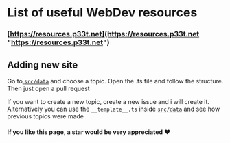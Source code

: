 # List of useful WebDev resources
### [https://resources.p33t.net](https://resources.p33t.net "https://resources.p33t.net")

## Adding new site
Go to[ `src/data`](https://github.com/itsP33t/resources/tree/main/src/data " `src/data`") and choose a topic. Open the .ts file and follow the structure. Then just open a pull request

If you want to create a new topic, create a new issue and i will create it. Alternatively you can use the `__template__.ts` inside [ `src/data`](https://github.com/itsP33t/resources/tree/main/src/data " `src/data`") and see how previous topics were made

 #### If you like this page, a star would be very appreciated ❤️